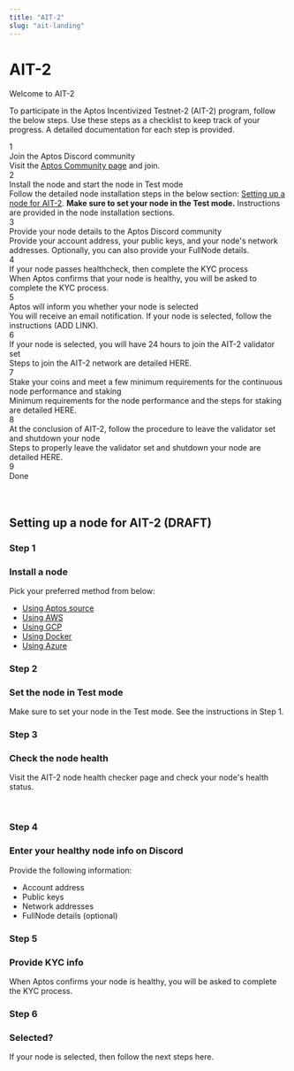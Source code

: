 ```yaml
---
title: "AIT-2"
slug: "ait-landing"
---
```


# AIT-2

<p class="card-section-h2">Welcome to AIT-2</p>

To participate in the Aptos Incentivized Testnet-2 (AIT-2) program, follow the below steps. Use these steps as a checklist to keep track of your progress. A detailed documentation for each step is provided.

 <div class="docs-card-container">
<div class="step">
    <div>
        <div class="circle">1</div>
    </div>
    <div>
        <div class="step-title">Join the Aptos Discord community</div>
        <div class="step-caption">Visit the <a class="reference external" href="https://community.aptoslabs.com/">Aptos Community page</a> and join.  </div>
    </div>
</div>
<div class="step">
    <div>
        <div class="circle">2</div>
    </div>
    <div>
        <div class="step-title">Install the node and start the node in Test mode</div>
        <div class="step-caption">Follow the detailed node installation steps in the below section: <a href="http://localhost:3000/tutorials/validator-node/index#setting-up-a-node-for-ait-2">Setting up a node for AIT-2</a>. <strong>Make sure to set your node in the Test mode.</strong> Instructions are provided in the node installation sections. </div>
    </div>
</div>
<div class="step">
    <div>
        <div class="circle">3</div>
    </div>
    <div>
        <div class="step-title">Provide your node details to the Aptos Discord community</div>
        <div class="step-caption">Provide your account address, your public keys, and your node's network addresses. Optionally, you can also provide your FullNode details. </div>
    </div>
</div>
<div class="step">
    <div>
        <div class="circle">4</div>
    </div>
    <div>
        <div class="step-title">If your node passes healthcheck, then complete the KYC process</div>
        <div class="step-caption">When Aptos confirms that your node is healthy, you will be asked to complete the KYC process. </div>
    </div>
</div>
<div class="step">
    <div>
        <div class="circle">5</div>
    </div>
    <div>
        <div class="step-title">Aptos will inform you whether your node is selected</div>
        <div class="step-caption">You will receive an email notification. If your node is selected, follow the  instructions (ADD LINK). </div>
    </div>
</div>
<div class="step">
    <div>
        <div class="circle">6</div>
    </div>
    <div>
        <div class="step-title">If your node is selected, you will have 24 hours to join the AIT-2 validator set</div>
        <div class="step-caption">Steps to join the AIT-2 network are detailed HERE.</div>
    </div>
</div>
<div class="step">
    <div>
        <div class="circle">7</div>
    </div>
    <div>
        <div class="step-title">Stake your coins and meet a few minimum requirements for the continuous node performance and staking</div>
        <div class="step-caption">Minimum requirements for the node performance and the steps for staking are detailed HERE. </div>
    </div>
</div>
<div class="step">
    <div>
        <div class="circle">8</div>
    </div>
    <div>
        <div class="step-title">At the conclusion of AIT-2, follow the procedure to leave the validator set and shutdown your node</div>
        <div class="step-caption">Steps to properly leave the validator set and shutdown your node are detailed HERE. </div>
    </div>
</div>
<div class="step">
    <div>
    <div class="step-active circle">9</div>
    </div>
    <div>
    <div class="step-title">Done</div>
    </div>
    </div>
    </div>

<div>
<br />
<br />


## Setting up a node for AIT-2 (DRAFT)

<div class="docs-card-container">
<div class="row row-cols-1 row-cols-md-3 g-4">
  <div class="col">
    <div class="card h-100">
    <h3 class="card-header">Step 1</h3>
      <div class="card-body d-flex flex-column">
        <h3 class="card-title">Install a node</h3>
        <p class="card-text">Pick your preferred method from below:</p>
        <ul class="list-group list-group-flush">
          <li class="list-group-item"><a href="https://aptos.dev/tutorials/validator-node/run-validator-node-using-source/" class="card-link">Using Aptos source</a></li>
          <li class="list-group-item"><a href="https://aptos.dev/tutorials/validator-node/run-validator-node-using-aws" class="card-link">Using AWS</a></li>
          <li class="list-group-item"><a href="https://aptos.dev/tutorials/validator-node/run-validator-node-using-gcp" class="card-link">Using GCP</a></li>
          <li class="list-group-item"><a href="https://aptos.dev/tutorials/validator-node/run-validator-node-using-docker" class="card-link">Using Docker</a></li>
          <li class="list-group-item"><a href="https://aptos.dev/tutorials/validator-node/run-validator-node-using-azure" class="card-link">Using Azure</a></li>
        </ul>
      </div>
    </div>
  </div>
  <div class="col" >
    <div class="card h-100">
     <h3 class="card-header">Step 2</h3>
      <div class="card-body d-flex flex-column">
        <h3 class="card-title">Set the node in Test mode</h3>
        <p class="card-text">Make sure to set your node in the Test mode. See the instructions in Step 1.</p>     
      </div>
    </div>
  </div>
  <div class="col">
    <div class="card h-100">  
    <h3 class="card-header">Step 3</h3>
      <div class="card-body d-flex flex-column">
        <h3 class="card-title">Check the node health</h3>
        <p class="card-text">Visit the AIT-2 node health checker page and check your node's health status.</p>
      </div>
    </div>
  </div>
</div>
<br />
<div class="row row-cols-1 row-cols-md-3 g-4 ">
  <div class="col">
    <div class="card h-100">
    <h3 class="card-header">Step 4</h3>
      <div class="card-body d-flex flex-column">
        <h3 class="card-title">Enter your healthy node info on Discord</h3>
        <p class="card-text">Provide the following information:</p>
        <ul class="list-group list-group-flush">
          <li class="list-group-item">Account address</li>
          <li class="list-group-item">Public keys</li>
          <li class="list-group-item">Network addresses</li>
          <li class="list-group-item">FullNode details (optional)</li>
        </ul>
      </div>
    </div>
  </div>
  <div class="col">
    <div class="card h-100">
     <h3 class="card-header">Step 5</h3>
      <div class="card-body d-flex flex-column">
        <h3 class="card-title">Provide KYC info</h3>
        <p class="card-text">When Aptos confirms your node is healthy, you will be asked to complete the KYC process.</p>     
      </div>
    </div>
  </div>
  <div class="col">
    <div class="card h-100">   
    <h3 class="card-header">Step 6</h3>
      <div class="card-body d-flex flex-column">
        <h3 class="card-title">Selected?</h3>
        <p class="card-text">If your node is selected, then follow the next steps here.</p>
      </div>
    </div>
  </div>
</div>
</div>
</div>
<br />
<br />

